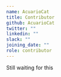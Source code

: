 ```yaml
---
name: AcuarioCat
title: Contributor
github: AcuarioCat
twitter: ""
linkedin: ""
slack: ""
joining_date: ""
role: contributor
---
```


Still waiting for this
